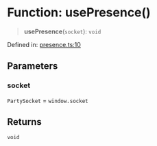 # Function: usePresence()

> **usePresence**(`socket`): `void`

Defined in: [presence.ts:10](https://github.com/benallfree/lab13/blob/c14b6cbe39823dfc265f5d26450ed040a344e64f/sdk/src/online/presence.ts#L10)

## Parameters

### socket

`PartySocket` = `window.socket`

## Returns

`void`
